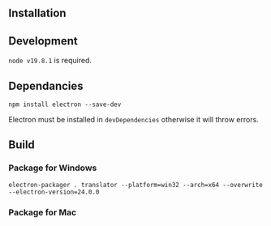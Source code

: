 ## Installation

## Development
`node v19.8.1` is required.

## Dependancies

```
npm install electron --save-dev
```

Electron must be installed in `devDependencies` otherwise it will throw errors.

## Build

### Package for Windows

```
electron-packager . translator --platform=win32 --arch=x64 --overwrite --electron-version=24.0.0
```

### Package for Mac

```
```